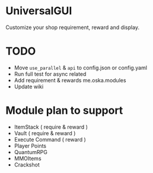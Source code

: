# UniversalGUI

Customize your shop requirement, reward and display. 

# TODO

* Move `use_parallel` & `api` to config.json or config.yaml
* Run full test for async related
* Add requirement & rewards me.oska.modules
* Update wiki

# Module plan to support

* ItemStack ( require & reward )
* Vault ( require & reward )
* Execute Command ( reward )
* Player Points
* QuantumRPG
* MMOItems
* Crackshot